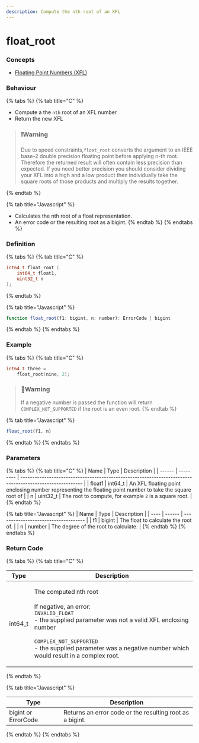 ```yaml
---
description: Compute the nth root of an XFL
---
```


# float\_root

### Concepts

* [Floating Point Numbers (XFL)](../../../concepts/floating-point-numbers-xfl.md)

### Behaviour

{% tabs %}
{% tab title="C" %}
* Compute a the `nth` root of an XFL number
* Return the new XFL

> ### ❗️Warning
>
> Due to speed constraints,`float_root` converts the argument to an IEEE base-2 double precision floating point before applying n-th root. Therefore the returned result will often contain less precision than expected. If you need better precision you should consider dividing your XFL into a high and a low product then individually take the square roots of those products and multiply the results together.


{% endtab %}

{% tab title="Javascript" %}
* Calculates the nth root of a float representation.
* An error code or the resulting root as a bigint.
{% endtab %}
{% endtabs %}



### Definition

{% tabs %}
{% tab title="C" %}
```c
int64_t float_root (
    int64_t float1,
    uint32_t n
);
```


{% endtab %}

{% tab title="Javascript" %}
```javascript
function float_root(f1: bigint, n: number): ErrorCode | bigint
```
{% endtab %}
{% endtabs %}



### Example

{% tabs %}
{% tab title="C" %}
```c
int64_t three =
    float_root(nine, 2);
```

> ### 🚧Warning
>
> If a negative number is passed the function will return `COMPLEX_NOT_SUPPORTED` if the root is an even root.
{% endtab %}

{% tab title="Javascript" %}
```javascript
float_root(f1, n)
```
{% endtab %}
{% endtabs %}



### Parameters

{% tabs %}
{% tab title="C" %}
| Name   | Type      | Description                                                                                              |
| ------ | --------- | -------------------------------------------------------------------------------------------------------- |
| float1 | int64\_t  | An XFL floating point enclosing number representing the floating point number to take the square root of |
| n      | uint32\_t | The root to compute, for example `2` is a square root.                                                   |
{% endtab %}

{% tab title="Javascript" %}
| Name | Type   | Description                          |
| ---- | ------ | ------------------------------------ |
| f1   | bigint | The float to calculate the root of.  |
| n    | number | The degree of the root to calculate. |
{% endtab %}
{% endtabs %}



### Return Code

{% tabs %}
{% tab title="C" %}


| Type     | Description                                                                                                                                                                                                                                                                                 |
| -------- | ------------------------------------------------------------------------------------------------------------------------------------------------------------------------------------------------------------------------------------------------------------------------------------------- |
| int64\_t | <p>The computed nth root<br><br>If negative, an error:<br><code>INVALID_FLOAT</code><br>- the supplied parameter was not a valid XFL enclosing number<br><br><code>COMPLEX_NOT_SUPPORTED</code><br>- the supplied parameter was a negative number which would result in a complex root.</p> |
{% endtab %}

{% tab title="Javascript" %}


| Type                | Description                                              |
| ------------------- | -------------------------------------------------------- |
| bigint or ErrorCode | Returns an error code or the resulting root as a bigint. |
{% endtab %}
{% endtabs %}

